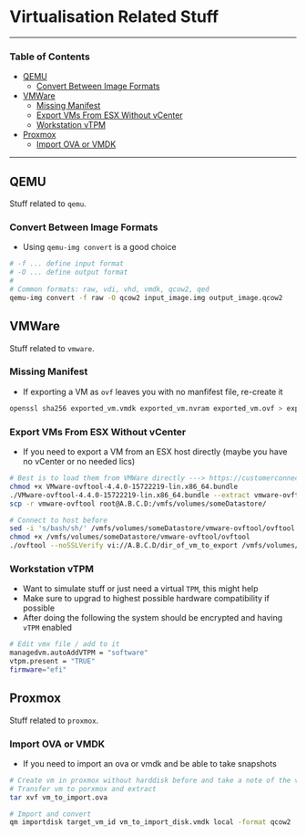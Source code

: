 # Virtualisation Related Stuff

---

### Table of Contents
- [QEMU](#qemu)
  * [Convert Between Image Formats](#convert-between-image-formats)
- [VMWare](#vmware)
  * [Missing Manifest](#missing-manifest)
  * [Export VMs From ESX Without vCenter](#export-vms-from-esx-without-vcenter)
  * [Workstation vTPM](#workstation-vtpm)
- [Proxmox](#proxmox)
  * [Import OVA or VMDK](#import-ova-or-vmdk)

---

## QEMU
Stuff related to `qemu`.

### Convert Between Image Formats
- Using `qemu-img convert` is a good choice

```bash
# -f ... define input format
# -O ... define output format
#
# Common formats: raw, vdi, vhd, vmdk, qcow2, qed
qemu-img convert -f raw -O qcow2 input_image.img output_image.qcow2
```

## VMWare
Stuff related to `vmware`.

### Missing Manifest
- If exporting a VM as `ovf` leaves you with no manfifest file, re-create it

```bash
openssl sha256 exported_vm.vmdk exported_vm.nvram exported_vm.ovf > exported_vm.mf
```

### Export VMs From ESX Without vCenter
- If you need to export a VM from an ESX host directly (maybe you have no vCenter or no needed lics)

```bash
# Best is to load them from VMWare directly ---> https://customerconnect.vmware.com/downloads/#all_products
chmod +x VMware-ovftool-4.4.0-15722219-lin.x86_64.bundle
./VMware-ovftool-4.4.0-15722219-lin.x86_64.bundle --extract vmware-ovftool
scp -r vmware-ovftool root@A.B.C.D:/vmfs/volumes/someDatastore/

# Connect to host before
sed -i 's/bash/sh/' /vmfs/volumes/someDatastore/vmware-ovftool/ovftool
chmod +x /vmfs/volumes/someDatastore/vmware-ovftool/ovftool
./ovftool --noSSLVerify vi://A.B.C.D/dir_of_vm_to_export /vmfs/volumes/someDatastore/exported_vm.ova
```

### Workstation vTPM
- Want to simulate stuff or just need a virtual `TPM`, this might help
- Make sure to upgrad to highest possible hardware compatibility if possible
- After doing the following the system should be encrypted and having `vTPM` enabled

```bash
# Edit vmx file / add to it
managedvm.autoAddVTPM = "software"
vtpm.present = "TRUE"
firmware="efi"
```

## Proxmox
Stuff related to `proxmox`.

### Import OVA or VMDK
- If you need to import an ova or vmdk and be able to take snapshots

```bash
# Create vm in proxmox without harddisk before and take a note of the vmid (= target_vm_id)
# Transfer vm to porxmox and extract 
tar xvf vm_to_import.ova

# Import and convert
qm importdisk target_vm_id vm_to_import_disk.vmdk local -format qcow2
```

